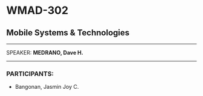 # WMAD-302

## Mobile Systems & Technologies

---

SPEAKER: **MEDRANO, Dave H.**

---

### PARTICIPANTS:

- Bangonan, Jasmin Joy C.

